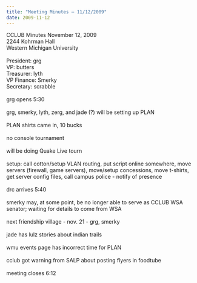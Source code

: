 ```yaml
---
title: "Meeting Minutes – 11/12/2009"
date: 2009-11-12
---
```

CCLUB Minutes November 12, 2009<br />
2244 Kohrman Hall<br />
Western Michigan University<br />
<br />
President: grg<br />
VP: butters<br />
Treasurer: lyth<br />
VP Finance: Smerky<br />
Secretary: scrabble<br />
<br />
grg opens 5:30<br />
<br />
grg, smerky, lyth, zerg, and jade (?) will be setting up PLAN<br />
<br />
PLAN shirts came in, 10 bucks<br />
<br />
no console tournament<br />
<br />
will be doing Quake Live tourn<br />
<br />
setup: call cotton/setup VLAN routing, put script online somewhere, move servers (firewall, game servers), move/setup concessions, move t-shirts, get server config files, call campus police - notify of presence<br />
<br />
drc arrives 5:40<br />
<br />
smerky may, at some point, be no longer able to serve as CCLUB WSA senator; waiting for details to come from WSA<br />
<br />
next friendship village - nov. 21 - grg, smerky<br />
<br />
jade has lulz stories about indian trails<br />
<br />
wmu events page has incorrect time for PLAN<br />
<br />
cclub got warning from SALP about posting flyers in foodtube<br />
<br />
meeting closes 6:12